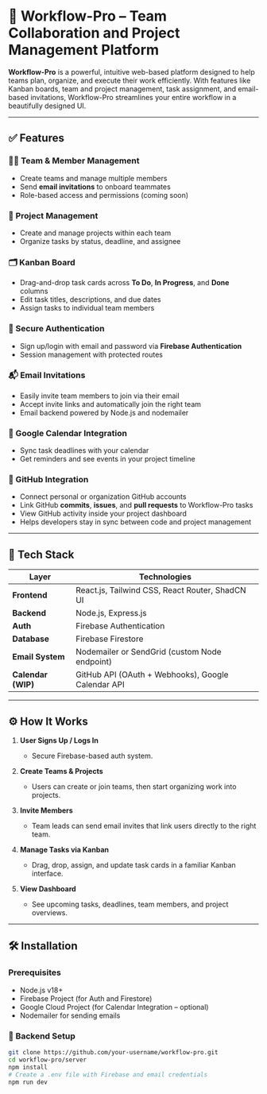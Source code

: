 # 🚀 Workflow-Pro – Team Collaboration and Project Management Platform

**Workflow-Pro** is a powerful, intuitive web-based platform designed to help teams plan, organize, and execute their work efficiently. With features like Kanban boards, team and project management, task assignment, and email-based invitations, Workflow-Pro streamlines your entire workflow in a beautifully designed UI.

---

## ✅ Features

### 🧑‍💼 Team & Member Management

- Create teams and manage multiple members
- Send **email invitations** to onboard teammates
- Role-based access and permissions (coming soon)

### 📁 Project Management

- Create and manage projects within each team
- Organize tasks by status, deadline, and assignee

### 🗂️ Kanban Board

- Drag-and-drop task cards across **To Do**, **In Progress**, and **Done** columns
- Edit task titles, descriptions, and due dates
- Assign tasks to individual team members

### 🔐 Secure Authentication

- Sign up/login with email and password via **Firebase Authentication**
- Session management with protected routes

### 📬 Email Invitations

- Easily invite team members to join via their email
- Accept invite links and automatically join the right team
- Email backend powered by Node.js and nodemailer

### 📆 Google Calendar Integration

- Sync task deadlines with your calendar
- Get reminders and see events in your project timeline

### 🔗 GitHub Integration

- Connect personal or organization GitHub accounts
- Link GitHub **commits**, **issues**, and **pull requests** to Workflow-Pro tasks
- View GitHub activity inside your project dashboard
- Helps developers stay in sync between code and project management

---

## 🧱 Tech Stack

| Layer              | Technologies                                     |
| ------------------ |--------------------------------------------------|
| **Frontend**       | React.js, Tailwind CSS, React Router, ShadCN UI  |
| **Backend**        | Node.js, Express.js                              |
| **Auth**           | Firebase Authentication                          |
| **Database**       | Firebase Firestore                               |
| **Email System**   | Nodemailer or SendGrid (custom Node endpoint)    |
| **Calendar (WIP)** | GitHub API (OAuth + Webhooks), Google Calendar API                              |

---

## ⚙️ How It Works

1. **User Signs Up / Logs In**
   - Secure Firebase-based auth system.

2. **Create Teams & Projects**
   - Users can create or join teams, then start organizing work into projects.

3. **Invite Members**
   - Team leads can send email invites that link users directly to the right team.

4. **Manage Tasks via Kanban**
   - Drag, drop, assign, and update task cards in a familiar Kanban interface.

5. **View Dashboard**
   - See upcoming tasks, deadlines, team members, and project overviews.


---

## 🛠️ Installation

### Prerequisites

- Node.js v18+
- Firebase Project (for Auth and Firestore)
- Google Cloud Project (for Calendar Integration – optional)
- Nodemailer for sending emails

### 🔧 Backend Setup

```bash
git clone https://github.com/your-username/workflow-pro.git
cd workflow-pro/server
npm install
# Create a .env file with Firebase and email credentials
npm run dev
